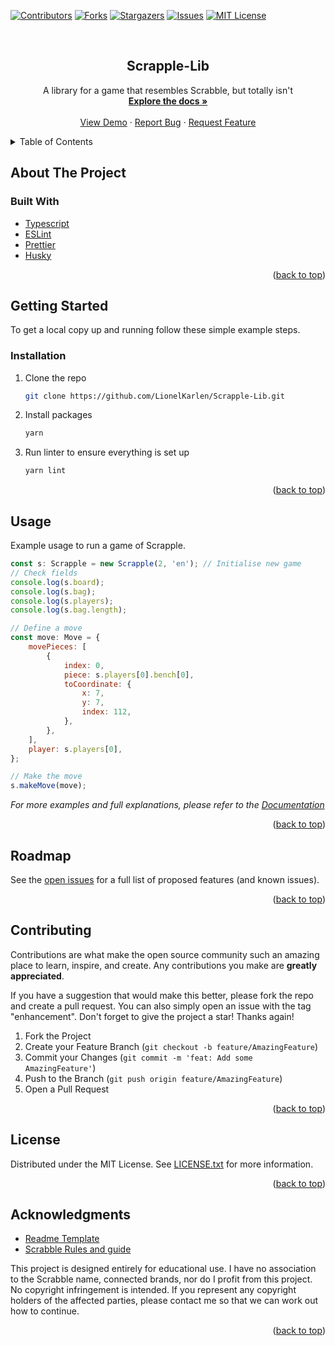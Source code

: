 <div id="top"></div>
<!--
*** Thanks for checking out the Best-README-Template. If you have a suggestion
*** that would make this better, please fork the repo and create a pull request
*** or simply open an issue with the tag "enhancement".
*** Don't forget to give the project a star!
*** Thanks again! Now go create something AMAZING! :D
-->

<!-- PROJECT SHIELDS -->
<!--
*** I'm using markdown "reference style" links for readability.
*** Reference links are enclosed in brackets [ ] instead of parentheses ( ).
*** See the bottom of this document for the declaration of the reference variables
*** for contributors-url, forks-url, etc. This is an optional, concise syntax you may use.
*** https://www.markdownguide.org/basic-syntax/#reference-style-links
-->

[![Contributors][contributors-shield]][contributors-url]
[![Forks][forks-shield]][forks-url]
[![Stargazers][stars-shield]][stars-url]
[![Issues][issues-shield]][issues-url]
[![MIT License][license-shield]][license-url]

<!-- PROJECT LOGO -->
<br />
<div align="center">
<h2 align="center">Scrapple-Lib</h2>

  <p align="center">
     A library for a game that resembles Scrabble, but totally isn't 
    <br />
    <a href="https://github.com/LionelKarlen/Scrapple-Lib/tree/main/docs"><strong>Explore the docs »</strong></a>
    <br />
    <br />
    <a href="https://github.com/LionelKarlen/Scrapple-Lib">View Demo</a>
    ·
    <a href="https://github.com/LionelKarlen/Scrapple-Lib/issues">Report Bug</a>
    ·
    <a href="https://github.com/LionelKarlen/Scrapple-Lib/issues">Request Feature</a>
  </p>
</div>

<!-- TABLE OF CONTENTS -->
<details>
  <summary>Table of Contents</summary>
  <ol>
    <li>
      <a href="#about-the-project">About The Project</a>
      <ul>
        <li><a href="#built-with">Built With</a></li>
      </ul>
    </li>
    <li>
      <a href="#getting-started">Getting Started</a>
      <ul>
        <li><a href="#prerequisites">Prerequisites</a></li>
        <li><a href="#installation">Installation</a></li>
      </ul>
    </li>
    <li><a href="#usage">Usage</a></li>
    <li><a href="#roadmap">Roadmap</a></li>
    <li><a href="#contributing">Contributing</a></li>
    <li><a href="#license">License</a></li>
    <li><a href="#acknowledgments">Acknowledgments</a></li>
  </ol>
</details>

<!-- ABOUT THE PROJECT -->

## About The Project

<!-- [![Product Name Screen Shot][product-screenshot]](https://example.com) -->

### Built With

-   [Typescript](https://www.typescriptlang.org/)
-   [ESLint](https://eslint.org/)
-   [Prettier](https://prettier.io/)
-   [Husky](https://typicode.github.io/husky/#/)

<p align="right">(<a href="#top">back to top</a>)</p>

<!-- GETTING STARTED -->

## Getting Started

To get a local copy up and running follow these simple example steps.

### Installation

1. Clone the repo
    ```sh
    git clone https://github.com/LionelKarlen/Scrapple-Lib.git
    ```
2. Install packages
    ```sh
    yarn
    ```
3. Run linter to ensure everything is set up

    ```sh
    yarn lint
    ```

<p align="right">(<a href="#top">back to top</a>)</p>

<!-- USAGE EXAMPLES -->

## Usage

Example usage to run a game of Scrapple.

```js
const s: Scrapple = new Scrapple(2, 'en'); // Initialise new game
// Check fields
console.log(s.board);
console.log(s.bag);
console.log(s.players);
console.log(s.bag.length);

// Define a move
const move: Move = {
	movePieces: [
		{
			index: 0,
			piece: s.players[0].bench[0],
			toCoordinate: {
				x: 7,
				y: 7,
				index: 112,
			},
		},
	],
	player: s.players[0],
};

// Make the move
s.makeMove(move);
```

_For more examples and full explanations, please refer to the [Documentation](https://github.com/LionelKarlen/Scrapple-Lib/tree/main/docs)_

<p align="right">(<a href="#top">back to top</a>)</p>

<!-- ROADMAP -->

## Roadmap

See the [open issues](https://github.com/LionelKarlen/Scrapple-Lib/issues) for a full list of proposed features (and known issues).

<p align="right">(<a href="#top">back to top</a>)</p>

<!-- CONTRIBUTING -->

## Contributing

Contributions are what make the open source community such an amazing place to learn, inspire, and create. Any contributions you make are **greatly appreciated**.

If you have a suggestion that would make this better, please fork the repo and create a pull request. You can also simply open an issue with the tag "enhancement".
Don't forget to give the project a star! Thanks again!

1. Fork the Project
2. Create your Feature Branch (`git checkout -b feature/AmazingFeature`)
3. Commit your Changes (`git commit -m 'feat: Add some AmazingFeature'`)
4. Push to the Branch (`git push origin feature/AmazingFeature`)
5. Open a Pull Request

<p align="right">(<a href="#top">back to top</a>)</p>

<!-- LICENSE -->

## License

Distributed under the MIT License. See [LICENSE.txt](./License.txt) for more information.

<p align="right">(<a href="#top">back to top</a>)</p>

<!-- ACKNOWLEDGMENTS -->

## Acknowledgments

-   [Readme Template](https://github.com/othneildrew/Best-README-Template)
-   [Scrabble Rules and guide](https://en.wikipedia.org/wiki/Scrabble)

This project is designed entirely for educational use. I have no association to the Scrabble name, connected brands, nor do I profit from this project. No copyright infringement is intended. If you represent any copyright holders of the affected parties, please contact me so that we can work out how to continue.

<p align="right">(<a href="#top">back to top</a>)</p>

<!-- MARKDOWN LINKS & IMAGES -->
<!-- https://www.markdownguide.org/basic-syntax/#reference-style-links -->

[contributors-shield]: https://img.shields.io/github/contributors/LionelKarlen/Scrapple-Lib.svg?style=for-the-badge
[contributors-url]: https://github.com/LionelKarlen/Scrapple-Lib/graphs/contributors
[forks-shield]: https://img.shields.io/github/forks/LionelKarlen/Scrapple-Lib.svg?style=for-the-badge
[forks-url]: https://github.com/LionelKarlen/Scrapple-Lib/network/members
[stars-shield]: https://img.shields.io/github/stars/LionelKarlen/Scrapple-Lib.svg?style=for-the-badge
[stars-url]: https://github.com/LionelKarlen/Scrapple-Lib/stargazers
[issues-shield]: https://img.shields.io/github/issues/LionelKarlen/Scrapple-Lib.svg?style=for-the-badge
[issues-url]: https://github.com/LionelKarlen/Scrapple-Lib/issues
[license-shield]: https://img.shields.io/github/license/LionelKarlen/Scrapple-Lib.svg?style=for-the-badge
[license-url]: https://github.com/LionelKarlen/Scrapple-Lib/blob/master/LICENSE.txt
[product-screenshot]: images/screenshot.png
